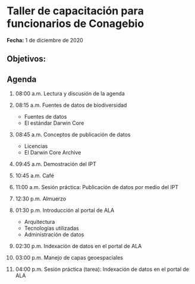 # Taller de capacitación para funcionarios de Conagebio

**Fecha:** 1 de diciembre de 2020

## Objetivos:  

## Agenda

01. 08:00 a.m. Lectura y discusión de la agenda

02. 08:15 a.m. Fuentes de datos de biodiversidad
    * Fuentes de datos
    * El estándar Darwin Core
    
03. 08:45 a.m. Conceptos de publicación de datos
    * Licencias
    * El Darwin Core Archive
    
04. 09:45 a.m. Demostración del IPT

05. 10:45 a.m. Café
06. 11:00 a.m. Sesión práctica: Publicación de datos por medio del IPT

07. 12:30 p.m. Almuerzo

08. 01:30 p.m. Introducción al portal de ALA
    * Arquitectura
    * Tecnologías utilizadas
    * Administración de datos
    
09. 02:30 p.m. Indexación de datos en el portal de ALA

10. 03:00 p.m. Manejo de capas geoespaciales

11. 04:00 p.m. Sesión práctica (tarea): Indexación de datos en el portal de ALA
